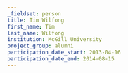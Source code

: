 ```yaml
---
_fieldset: person
title: Tim Wilfong
first_name: Tim
last_name: Wilfong
institution: McGill University
project_group: alumni
participation_date_start: 2013-04-16
participation_date_end: 2014-08-15
---
```

